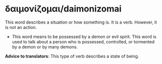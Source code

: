 # δαιμονίζομαι/daimonizomai
This word describes a situation or how something is. It is a verb. However, it is not an action. 

* This word means to be possessed by a demon or evil spirit. This word is used to talk about a person who is possessed, controlled, or tormented by a demon or by many demons.

**Advice to translators**: This type of verb describes a state of being. 
